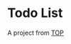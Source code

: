 # Todo List

A project from [TOP](https://www.theodinproject.com/lessons/node-path-javascript-todo-list)
